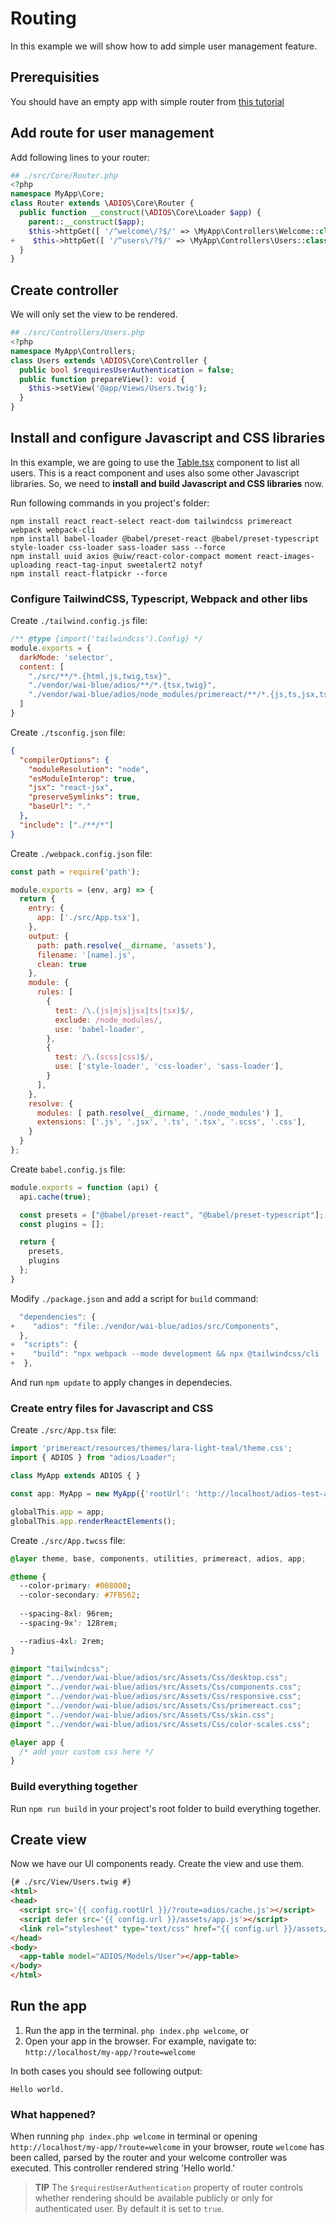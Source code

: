 # Routing

In this example we will show how to add simple user management feature.

## Prerequisities

You should have an empty app with simple router from [this tutorial](routing.md)

## Add route for user management

Add following lines to your router:

```php
## ./src/Core/Router.php
<?php
namespace MyApp\Core;
class Router extends \ADIOS\Core\Router {
  public function __construct(\ADIOS\Core\Loader $app) {
    parent::__construct($app);
    $this->httpGet([ '/^welcome\/?$/' => \MyApp\Controllers\Welcome::class ]);
+    $this->httpGet([ '/^users\/?$/' => \MyApp\Controllers\Users::class ]);
  }
}
```

## Create controller

We will only set the view to be rendered.

```php
## ./src/Controllers/Users.php
<?php
namespace MyApp\Controllers;
class Users extends \ADIOS\Core\Controller {
  public bool $requiresUserAuthentication = false;
  public function prepareView(): void {
    $this->setView('@app/Views/Users.twig');
  }
}
```

## Install and configure Javascript and CSS libraries

In this example, we are going to use the [Table.tsx](../src/Components/Table.tsx) component to list all users. This is a react component and uses also some other Javascript libraries. So, we need to **install and build Javascript and CSS libraries** now.

Run following commands in you project's folder:

```
npm install react react-select react-dom tailwindcss primereact webpack webpack-cli
npm install babel-loader @babel/preset-react @babel/preset-typescript style-loader css-loader sass-loader sass --force
npm install uuid axios @uiw/react-color-compact moment react-images-uploading react-tag-input sweetalert2 notyf
npm install react-flatpickr --force
```

### Configure TailwindCSS, Typescript, Webpack and other libs

Create `./tailwind.config.js` file:

```js
/** @type {import('tailwindcss').Config} */
module.exports = {
  darkMode: 'selector',
  content: [
    "./src/**/*.{html,js,twig,tsx}",
    "./vendor/wai-blue/adios/**/*.{tsx,twig}",
    "./vendor/wai-blue/adios/node_modules/primereact/**/*.{js,ts,jsx,tsx}",
  ]
}
```

Create `./tsconfig.json` file:

```json
{
  "compilerOptions": {
    "moduleResolution": "node",
    "esModuleInterop": true,
    "jsx": "react-jsx",
    "preserveSymlinks": true,
    "baseUrl": "."
  },
  "include": ["./**/*"]
}
```

Create `./webpack.config.json` file:

```js
const path = require('path');

module.exports = (env, arg) => {
  return {
    entry: {
      app: ['./src/App.tsx'],
    },
    output: {
      path: path.resolve(__dirname, 'assets'),
      filename: '[name].js',
      clean: true
    },
    module: {
      rules: [
        {
          test: /\.(js|mjs|jsx|ts|tsx)$/,
          exclude: /node_modules/,
          use: 'babel-loader',
        },
        {
          test: /\.(scss|css)$/,
          use: ['style-loader', 'css-loader', 'sass-loader'],
        }
      ],
    },
    resolve: {
      modules: [ path.resolve(__dirname, './node_modules') ],
      extensions: ['.js', '.jsx', '.ts', '.tsx', '.scss', '.css'],
    }
  }
};
```

Create `babel.config.js` file:

```js
module.exports = function (api) {
  api.cache(true);

  const presets = ["@babel/preset-react", "@babel/preset-typescript"];
  const plugins = [];

  return {
    presets,
    plugins
  };
}
```

Modify `./package.json` and add a script for `build` command:

```js
  "dependencies": {
+    "adios": "file:./vendor/wai-blue/adios/src/Components",
  },
+  "scripts": {
+    "build": "npx webpack --mode development && npx @tailwindcss/cli -i ./src/App.twcss -o ./assets/app.css"
+  },
```

And run `npm update` to apply changes in dependecies.

### Create entry files for Javascript and CSS

Create `./src/App.tsx` file:

```js
import 'primereact/resources/themes/lara-light-teal/theme.css';
import { ADIOS } from "adios/Loader";

class MyApp extends ADIOS { }

const app: MyApp = new MyApp({'rootUrl': 'http://localhost/adios-test-app'});

globalThis.app = app;
globalThis.app.renderReactElements();
```

Create `./src/App.twcss` file:

```css
@layer theme, base, components, utilities, primereact, adios, app;

@theme {
  --color-primary: #008000;
  --color-secondary: #7FB562;
  
  --spacing-8xl: 96rem;
  --spacing-9x': 128rem;

  --radius-4xl: 2rem;
}

@import "tailwindcss";
@import "../vendor/wai-blue/adios/src/Assets/Css/desktop.css";
@import "../vendor/wai-blue/adios/src/Assets/Css/components.css";
@import "../vendor/wai-blue/adios/src/Assets/Css/responsive.css";
@import "../vendor/wai-blue/adios/src/Assets/Css/primereact.css";
@import "../vendor/wai-blue/adios/src/Assets/Css/skin.css";
@import "../vendor/wai-blue/adios/src/Assets/Css/color-scales.css";

@layer app {
  /* add your custom css here */
}
```

### Build everything together

Run `npm run build` in your project's root folder to build everything together.

## Create view

Now we have our UI components ready. Create the view and use them.

```html
{# ./src/View/Users.twig #}
<html>
<head>
  <script src='{{ config.rootUrl }}/?route=adios/cache.js'></script>
  <script defer src='{{ config.url }}/assets/app.js'></script>
  <link rel="stylesheet" type="text/css" href="{{ config.url }}/assets/app.css">
</head>
<body>
  <app-table model="ADIOS/Models/User"></app-table>
</body>
</html>
```

## Run the app

  1. Run the app in the terminal. `php index.php welcome`, or
  2. Open your app in the browser. For example, navigate to: `http://localhost/my-app/?route=welcome`

In both cases you should see following output:

```
Hello world.
```

### What happened?

When running `php index.php welcome` in terminal or opening `http://localhost/my-app/?route=welcome` in your browser, route `welcome` has been called, parsed by the router and your welcome controller was executed. This controller rendered string 'Hello world.'

> **TIP** The `$requiresUserAuthentication` property of router controls whether rendering should be available publicly or only for authenticated user. By default it is set to `true`.